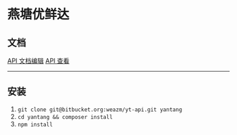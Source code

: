 # 燕塘优鲜达

## 文档

[API 文档编辑](https://designer.stoplight.io/wk/vwgvfNZTeRv5fxBSe/eHmhJMokutbpG2j38/TMYzL2CTbswoHfsQv/docs)
[API 查看](http://yantang.api-docs.io/v1)

---

## 安装

1. `git clone git@bitbucket.org:weazm/yt-api.git yantang`
2. `cd yantang && composer install`
3. `npm install`

